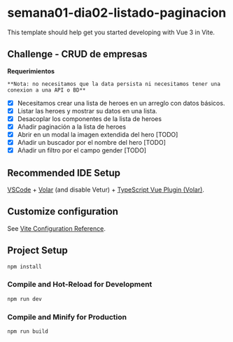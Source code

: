 # semana01-dia02-listado-paginacion

This template should help get you started developing with Vue 3 in Vite.

## Challenge - CRUD de empresas

**Requerimientos**

    **Nota: no necesitamos que la data persista ni necesitamos tener una conexion a una API o BD**

* [X] Necesitamos crear una lista de heroes en un arreglo con datos básicos.
* [X] Listar las heroes y mostrar su datos en una lista.
* [X] Desacoplar los componentes de la lista de heroes
* [X] Añadir paginación a la lista de heroes
* [X] Abrir en un modal la imagen extendida del hero [TODO]
* [X] Añadir un buscador por el nombre del hero [TODO]
* [X] Añadir un filtro por el campo gender [TODO]

## Recommended IDE Setup

[VSCode](https://code.visualstudio.com/) + [Volar](https://marketplace.visualstudio.com/items?itemName=Vue.volar) (and disable Vetur) + [TypeScript Vue Plugin (Volar)](https://marketplace.visualstudio.com/items?itemName=Vue.vscode-typescript-vue-plugin).

## Customize configuration

See [Vite Configuration Reference](https://vitejs.dev/config/).

## Project Setup

```sh
npm install
```

### Compile and Hot-Reload for Development

```sh
npm run dev
```

### Compile and Minify for Production

```sh
npm run build
```
